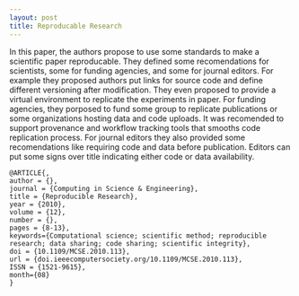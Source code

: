```yaml
---
layout: post
title: Reproducable Research
---
```

In this paper, the authors propose to use some standards to make a scientific paper reproducable. 
They defined some recomendations for scientists, some for funding agencies, and some for journal editors. 
For example they proposed authors put links for source code and define different versioning after modification. 
They even proposed to provide a virtual environment to replicate the experiments in paper. 
For funding agencies, they porposed to fund some group to replicate publications or some organizations hosting data and code uploads. 
It was recomended to support provenance and workflow tracking tools that smooths code replication process. 
For journal editors they also provided some recomendations like requiring code and data before publication.
Editors can put some signs over title indicating either code or data availability. 

```
@ARTICLE{,
author = {},
journal = {Computing in Science & Engineering},
title = {Reproducible Research},
year = {2010},
volume = {12},
number = {},
pages = {8-13},
keywords={Computational science; scientific method; reproducible research; data sharing; code sharing; scientific integrity},
doi = {10.1109/MCSE.2010.113},
url = {doi.ieeecomputersociety.org/10.1109/MCSE.2010.113},
ISSN = {1521-9615},
month={08}
}
```
